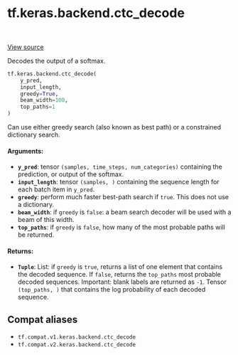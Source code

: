 <div itemscope itemtype="http://developers.google.com/ReferenceObject">
<meta itemprop="name" content="tf.keras.backend.ctc_decode" />
<meta itemprop="path" content="Stable" />
</div>

# tf.keras.backend.ctc_decode

<!-- Insert buttons and diff -->

<table class="tfo-notebook-buttons tfo-api" align="left">
</table>

<a target="_blank" href="/code/stable/tensorflow/python/keras/backend.py">View source</a>



Decodes the output of a softmax.

``` python
tf.keras.backend.ctc_decode(
    y_pred,
    input_length,
    greedy=True,
    beam_width=100,
    top_paths=1
)
```



<!-- Placeholder for "Used in" -->

Can use either greedy search (also known as best path)
or a constrained dictionary search.

#### Arguments:


* <b>`y_pred`</b>: tensor `(samples, time_steps, num_categories)`
    containing the prediction, or output of the softmax.
* <b>`input_length`</b>: tensor `(samples, )` containing the sequence length for
    each batch item in `y_pred`.
* <b>`greedy`</b>: perform much faster best-path search if `true`.
    This does not use a dictionary.
* <b>`beam_width`</b>: if `greedy` is `false`: a beam search decoder will be used
    with a beam of this width.
* <b>`top_paths`</b>: if `greedy` is `false`,
    how many of the most probable paths will be returned.


#### Returns:


* <b>`Tuple`</b>:     List: if `greedy` is `true`, returns a list of one element that
        contains the decoded sequence.
        If `false`, returns the `top_paths` most probable
        decoded sequences.
        Important: blank labels are returned as `-1`.
    Tensor `(top_paths, )` that contains
        the log probability of each decoded sequence.

## Compat aliases

* `tf.compat.v1.keras.backend.ctc_decode`
* `tf.compat.v2.keras.backend.ctc_decode`

